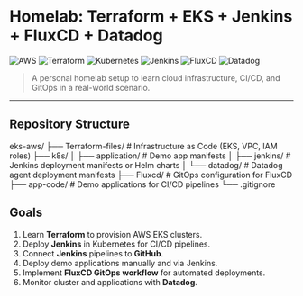# Homelab: Terraform + EKS + Jenkins + FluxCD + Datadog

![AWS](https://img.shields.io/badge/AWS-EKS-blue?logo=amazon-aws&logoColor=white)
![Terraform](https://img.shields.io/badge/Terraform-Cloud-blue?logo=terraform&logoColor=white)
![Kubernetes](https://img.shields.io/badge/Kubernetes-cluster-blue?logo=kubernetes&logoColor=white)
![Jenkins](https://img.shields.io/badge/Jenkins-CI-orange?logo=jenkins&logoColor=white)
![FluxCD](https://img.shields.io/badge/FluxCD-GitOps-blue?logo=fluxcd&logoColor=white)
![Datadog](https://img.shields.io/badge/Datadog-Monitoring-blue?logo=datadog&logoColor=white)

> A personal homelab setup to learn cloud infrastructure, CI/CD, and GitOps in a real-world scenario.

---

## Repository Structure

eks-aws/
├── Terraform-files/       # Infrastructure as Code (EKS, VPC, IAM roles)
├── k8s/
│   ├── application/       # Demo app manifests
│   ├── jenkins/           # Jenkins deployment manifests or Helm charts
│   └── datadog/           # Datadog agent deployment manifests
├── Fluxcd/                # GitOps configuration for FluxCD
├── app-code/              # Demo applications for CI/CD pipelines
└── .gitignore


## Goals

1. Learn **Terraform** to provision AWS EKS clusters.  
2. Deploy **Jenkins** in Kubernetes for CI/CD pipelines.  
3. Connect **Jenkins** pipelines to **GitHub**.  
4. Deploy demo applications manually and via Jenkins.  
5. Implement **FluxCD GitOps workflow** for automated deployments.  
6. Monitor cluster and applications with **Datadog**.
